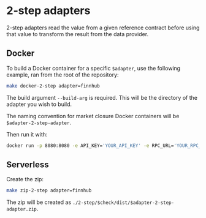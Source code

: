 # 2-step adapters

2-step adapters read the value from a given reference contract before using that value to transform the result from the
data provider.

## Docker

To build a Docker container for a specific `$adapter`, use the following example, ran from the root of the repository:

```bash
make docker-2-step adapter=finnhub
```

The build argument `--build-arg` is required. This will be the directory of the adapter you wish to build.

The naming convention for market closure Docker containers will be `$adapter-2-step-adapter`.

Then run it with:

```bash
docker run -p 8080:8080 -e API_KEY='YOUR_API_KEY' -e RPC_URL='YOUR_RPC_URL' -it finnhub-2-step-adapter:latest
```

## Serverless

Create the zip:

```bash
make zip-2-step adapter=finnhub
```

The zip will be created as `./2-step/$check/dist/$adapter-2-step-adapter.zip`.
